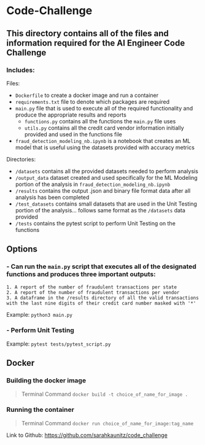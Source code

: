 # Code-Challenge

## This directory contains all of the files and information required for the AI Engineer Code Challenge 

### Includes:
Files:
- `Dockerfile` to create a docker image and run a container 
- `requirements.txt` file to denote which packages are required 
- `main.py` file that is used to execute all of the required functionality and produce the appropriate results and reports 
	- `functions.py` contains all the functions the `main.py` file uses
	- `utils.py` contains all the credit card vendor information initially provided and used in the functions file 
- `fraud_detection_modeling_nb.ipynb` is a notebook that creates an ML model that is useful using the datasets provided with accuracy metrics 

Directories:
- `/datasets` contains all the provided datasets needed to perform analysis 
- `/output_data` dataset created and used specifically for the ML Modeling portion of the analysis in `fraud_detection_modeling_nb.ipynb`
- `/results` contains the output .json and binary file format data after all analysis has been completed 
- `/test_datasets` contains small datasets that are used in the Unit Testing portion of the analysis... follows same format as the `/datasets` data provided 
- `/tests` contains the pytest script to perform Unit Testing on the functions 


## Options 

### - Can run the `main.py` script that executes all of the designated functions and produces three important outputs:
	1. A report of the number of fraudulent transactions per state
	2. A report of the number of fraudulent transactions per vendor
	3. A dataframe in the /results directory of all the valid transactions with the last nine digits of their credit card number masked with '*'
Example: `python3 main.py` 

### - Perform Unit Testing 
Example: `pytest tests/pytest_script.py`

## Docker
### Building the docker image 
> Terminal Command `docker build -t choice_of_name_for_image .`
### Running the container 
> Terminal Command `docker run choice_of_name_for_image:tag_name` 


Link to Github: https://github.com/sarahkaunitz/code_challenge
